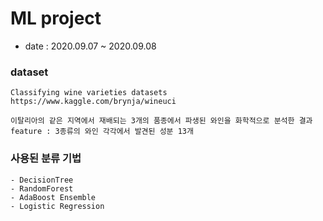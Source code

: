 # ML project
* date : 2020.09.07 ~ 2020.09.08

### dataset
```
Classifying wine varieties datasets  
https://www.kaggle.com/brynja/wineuci  

이탈리아의 같은 지역에서 재배되는 3개의 품종에서 파생된 와인을 화학적으로 분석한 결과  
feature : 3종류의 와인 각각에서 발견된 성분 13개  
```

### 사용된 분류 기법
```
- DecisionTree  
- RandomForest  
- AdaBoost Ensemble  
- Logistic Regression
```
